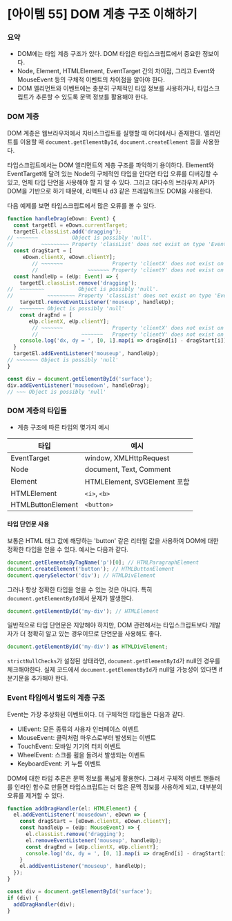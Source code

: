 # [아이템 55] DOM 계층 구조 이해하기

### 요약
- DOM에는 타입 계층 구조가 있다. DOM 타입은 타입스크립트에서 중요한 정보이다.
- Node, Element, HTMLElement, EventTarget 간의 차이점, 그리고 Event와 MouseEvent 등의 구체적 이벤트의 차이점을 알아야 한다.
- DOM 엘리먼트와 이벤트에는 충분히 구체적인 타입 정보를 사용하거나, 타입스크립트가 추론할 수 있도록 문맥 정보를 활용해야 한다.

### DOM 계층
DOM 계층은 웹브라우저에서 자바스크립트를 실행할 때 어디에서나 존재한다.
엘리먼트를 이용할 때 `document.getElementById`, `document.createElement` 등을 사용한다.

타입스크립트에서는 DOM 엘리먼트의 계층 구조를 파악하기 용이하다.
Element와 EventTarget에 달려 있는 Node의 구체적인 타입을 안다면 타입 오류를 디버깅할 수 있고, 언제 타입 단언을 사용해야 할 지 알 수 있다. 그리고 대다수의 브라우저 API가 DOM을 기반으로 하기 때문에, 리액트나 d3 같은 프레임워크도 DOM을 사용한다.

다음 예제를 보면 타입스크립트에서 많은 오류를 볼 수 있다.
```ts
function handleDrag(eDown: Event) {
  const targetEl = eDown.currentTarget;
  targetEl.classList.add('dragging');
// ~~~~~~~           Object is possibly 'null'.
//         ~~~~~~~~~ Property 'classList' does not exist on type 'EventTarget'
  const dragStart = [
     eDown.clientX, eDown.clientY];
        // ~~~~~~~                Property 'clientX' does not exist on 'Event'
        //                ~~~~~~~ Property 'clientY' does not exist on 'Event'
  const handleUp = (eUp: Event) => {
    targetEl.classList.remove('dragging');
//  ~~~~~~~~           Object is possibly 'null'.
//           ~~~~~~~~~ Property 'classList' does not exist on type 'EventTarget'
    targetEl.removeEventListener('mouseup', handleUp);
//  ~~~~~~~~ Object is possibly 'null'
    const dragEnd = [
       eUp.clientX, eUp.clientY];
        // ~~~~~~~                Property 'clientX' does not exist on 'Event'
        //              ~~~~~~~   Property 'clientY' does not exist on 'Event'
    console.log('dx, dy = ', [0, 1].map(i => dragEnd[i] - dragStart[i]));
  }
  targetEl.addEventListener('mouseup', handleUp);
// ~~~~~~~ Object is possibly 'null'
}

const div = document.getElementById('surface');
div.addEventListener('mousedown', handleDrag);
// ~~~ Object is possibly 'null'
```


### DOM 계층의 타입들
- 계층 구조에 따른 타입의 몇가지 예시

| 타입              | 예시                         |
| ----------------- | ---------------------------- |
| EventTarget       | window, XMLHttpRequest       |
| Node              | document, Text, Comment      |
| Element           | HTMLElement, SVGElement 포함 |
| HTMLElement       | `<i>`, `<b>`                 |
| HTMLButtonElement | `<button>`                   |

#### 타입 단언문 사용
보통은 HTML 태그 값에 해당하는 'button' 같은 리터럴 값을 사용하여 DOM에 대한 정확한 타입을 얻을 수 있다. 예시는 다음과 같다.
```ts
document.getElementsByTagName('p')[0]; // HTMLParagraphElement
document.createElement('button'); // HTMLButtonElement
document.querySelector('div'); // HTMLDivElement
```

그러나 항상 정확한 타입을 얻을 수 있는 것은 아니다. 
특히 `document.getElementById`에서 문제가 발생한다.
```ts
document.getElementById('my-div'); // HTMLElement
```
일반적으로 타입 단언문은 지양해야 하지만, DOM 관련해서는 타입스크립트보다 개발자가 더 정확히 알고 있는 경우이므로 단언문을 사용해도 좋다.
```ts
document.getElementById('my-div') as HTMLDivElement; 
```
`strictNullChecks`가 설정된 상태라면, `document.getElementById`가 null인 경우를 체크해야한다.
실제 코드에서 `document.getElementById`가 null일 가능성이 있다면 if 분기문을 추가해야 한다.

### Event 타입에서 별도의 계층 구조
Event는 가장 추상화된 이벤트이다. 더 구체적인 타입들은 다음과 같다.
- UIEvent: 모든 종류의 사용자 인터페이스 이벤트
- MouseEvent: 클릭처럼 마우스로부터 발생되는 이벤트
- TouchEvent: 모바일 기기의 터치 이벤트
- WheelEvent: 스크롤 휠을 돌려서 발생되는 이벤트
- KeyboardEvent: 키 누름 이벤트


DOM에 대한 타입 추론은 문맥 정보를 폭넓게 활용한다. 그래서 구체적 이벤트 핸들러를 인라인 함수로 만들면 타입스크립트는 더 많은 문맥 정보를 사용하게 되고, 대부분의 오류를 제거할 수 있다.
```ts
function addDragHandler(el: HTMLElement) {
  el.addEventListener('mousedown', eDown => {
    const dragStart = [eDown.clientX, eDown.clientY];
    const handleUp = (eUp: MouseEvent) => {
      el.classList.remove('dragging');
      el.removeEventListener('mouseup', handleUp);
      const dragEnd = [eUp.clientX, eUp.clientY];
      console.log('dx, dy = ', [0, 1].map(i => dragEnd[i] - dragStart[i]));
    }
    el.addEventListener('mouseup', handleUp);
  });
}

const div = document.getElementById('surface');
if (div) {
  addDragHandler(div);
}
```
